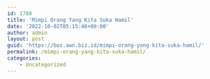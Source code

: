 ```yaml
---
id: 1788
title: 'Mimpi Orang Yang Kita Suka Hamil'
date: '2022-10-02T05:15:46+00:00'
author: admin
layout: post
guid: 'https://bos.awn.biz.id/mimpi-orang-yang-kita-suka-hamil/'
permalink: /mimpi-orang-yang-kita-suka-hamil/
categories:
    - Uncategorized
---
```


